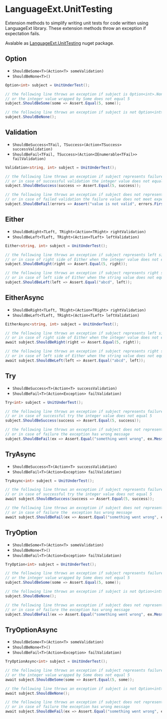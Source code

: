 # LanguageExt.UnitTesting
Extension methods to simplify writing unit tests for code written using LanguageExt library. These extension methods throw an exception if expectation fails.

Avalable as [LanguageExt.UnitTesting](https://www.nuget.org/packages/LanguageExt.UnitTesting/ "nuget package url") nuget package.

## Option
* ```ShouldBeSome<T>(Action<T> someValidation)```
* ```ShouldBeNone<T>()```
```C#
Option<int> subject = UnitUnderTest();

// the following line throws an exception if subject is Option<int>.None 
// or the integer value wrapped by Some does not equal 5
subject.ShouldBeSome(some => Assert.Equal(5, some));

// the following line throws an exception if subject is not Option<int>.None
subject.ShouldBeNone();
```

## Validation
* ```ShouldBeSuccess<TFail, TSuccess>(Action<TSuccess> successValidation)```
* ```ShouldBeFail<TFail, TSuccess>(Action<IEnumerable<TFail>> failValidation)```
```C#
Validation<string, int> subject = UnitUnderTest();

// the following line throws an exception if subject represents failure
// or in case of successful validation the integer value does not equal 5
subject.ShouldBeSuccess(success => Assert.Equal(5, success));

// the following line throws an exception if subject does not represent failed validation
// or in case of failed validation the failure value does not meet expectation
subject.ShouldBeFail(errors => Assert("value is not valid", errors.First()));
```

## Either
* ```ShouldBeRight<TLeft, TRight>(Action<TRight> rightValidation)```
* ```ShouldBeLeft<TLeft, TRight>(Action<TLeft> leftValidation)```
```C#
Either<string, int> subject = UnitUnderTest();

// the following line throws an exception if subject represents left side of Either
// or in case of right side of Either when the integer value does not equal 5
subject.ShouldBeRight(right => Assert.Equal(5, right));

// the following line throws an exception if subject represents right side of Either
// or in case of left side of Either when the string value does not equal "abcd"
subject.ShouldBeLeft(left => Assert.Equal("abcd", left));
```


## EitherAsync
* ```ShouldBeRight<TLeft, TRight>(Action<TRight> rightValidation)```
* ```ShouldBeLeft<TLeft, TRight>(Action<TLeft> leftValidation)```
```C#
EitherAsync<string, int> subject = UnitUnderTest();

// the following line throws an exception if subject represents left side of Either
// or in case of right side of Either when the integer value does not equal 5
await subject.ShouldBeRight(right => Assert.Equal(5, right));

// the following line throws an exception if subject represents right side of Either
// or in case of left side of Either when the string value does not equal "abcd"
await subject.ShouldBeLeft(left => Assert.Equal("abcd", left));
```

## Try
* ```ShouldBeSuccess<T>(Action<T> successValidation)```
* ```ShouldBeFail<T>(Action<Exception> failValidation)```
```C#
Try<int> subject = UnitUnderTest();

// the following line throws an exception if subject represents failure
// or in case of successful try the integer value does not equal 5
subject.ShouldBeSuccess(success => Assert.Equal(5, success));

// the following line throws an exception if subject does not represent failure
// or in case of failure the exception has wrong message
subject.ShouldBeFail(ex => Assert.Equal("something went wrong", ex.Message));
```

## TryAsync
* ```ShouldBeSuccess<T>(Action<T> successValidation)```
* ```ShouldBeFail<T>(Action<Exception> failValidation)```
```C#
TryAsync<int> subject = UnitUnderTest();

// the following line throws an exception if subject represents failure
// or in case of successful try the integer value does not equal 5
await subject.ShouldBeSuccess(success => Assert.Equal(5, success));

// the following line throws an exception if subject does not represent failure
// or in case of failure the  exception has wrong message
await subject.ShouldBeFail(ex => Assert.Equal("something went wrong", ex.Message));
```

## TryOption
* ```ShouldBeSome<T>(Action<T> someValidation)```
* ```ShouldBeNone<T>()```
* ```ShouldBeFail<T>(Action<Exception> failValidation)```
```C#
TryOption<int> subject = UnitUnderTest();

// the following line throws an exception if subject represents failure or Option<T>.None
// or the integer value wrapped by Some does not equal 5
subject.ShouldBeSome(some => Assert.Equal(5, some));

// the following line throws an exception if subject is not Option<int>.None
subject.ShouldBeNone();

// the following line throws an exception if subject does not represent failure
// or in case of failure the exception has wrong message
subject.ShouldBeFail(ex => Assert.Equal("something went wrong", ex.Message));
```

## TryOptionAsync
* ```ShouldBeSome<T>(Action<T> someValidation)```
* ```ShouldBeNone<T>()```
* ```ShouldBeFail<T>(Action<Exception> failValidation)```
```C#
TryOptionAsync<int> subject = UnitUnderTest();

// the following line throws an exception if subject represents failure or Option<T>.None
// or the integer value wrapped by Some does not equal 5
await subject.ShouldBeSome(some => Assert.Equal(5, some));

// the following line throws an exception if subject is not Option<int>.None
await subject.ShouldBeNone();

// the following line throws an exception if subject does not represent failure
// or in case of failure the exception has wrong message
await subject.ShouldBeFail(ex => Assert.Equal("something went wrong", ex.Message));
```
